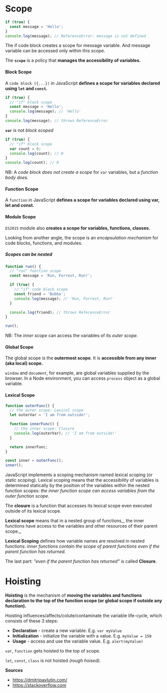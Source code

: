 # Scope

```js
if (true) {
  const message = 'Hello';
}
console.log(message); // ReferenceError: message is not defined
```

The if code block creates a scope for message variable. And message variable can be accessed only within this scope.

The **`scope`** is a policy that **manages the accessibility of variables.**

#### Block Scope

A `code block ({...})` in JavaScript **defines a scope for variables declared using `let` and `const`.**

```js
if (true) {
  // "if" block scope
  const message = 'Hello';
  console.log(message); // 'Hello'
}
console.log(message); // throws ReferenceError
```

**`var`** is not _block scoped_

```js
if (true) {
  // "if" block scope
  var count = 0;
  console.log(count); // 0
}
console.log(count); // 0
```

NB: A _code block does not create a scope_ for `var` variables, but a _function body does._

#### Function Scope

A `function` in JavaScript **defines a scope for variables declared using var, let and const.**

#### Module Scope

`ES2015` module also **creates a scope for variables, functions, classes.**

Looking from another angle, the scope is an _encapsulation mechanism_ for code blocks, functions, and modules.

##### Scopes can be nested

```js
function run() {
  // "run" function scope
  const message = 'Run, Forrest, Run!';

  if (true) {
    // "if" code block scope
    const friend = 'Bubba';
    console.log(message); // 'Run, Forrest, Run!'
  }

  console.log(friend); // throws ReferenceError
}

run();
```

NB: The _inner scope_ can access the variables of its _outer scope._

#### Global Scope

The global scope is the **outermost scope**. It is **accessible from any inner (aka local) scope.**

`window` and `document`, for example, are global variables supplied by the browser. In a Node environment, you can access `process` object as a global variable.

#### Lexical Scope

```js
function outerFunc() {
  // the outer scope: Lexical scope
  let outerVar = 'I am from outside!';

  function innerFunc() {
    // the inner scope: Closure
    console.log(outerVar); // 'I am from outside!'
  }

  return innerFunc;
}

const inner = outerFunc();
inner();
```

JavaScript implements a scoping mechanism named lexical scoping (or static scoping). Lexical scoping means that the accessibility of variables is determined statically by the position of the variables within the nested function scopes: _the inner function scope can access variables from the outer function scope._

The **closure** is a function that accesses its lexical scope even executed outside of its lexical scope.

**Lexical scope** means that in a nested group of functions,_ the inner functions have access to the variables and other resources of their parent scope._

**Lexical Scoping** defines how variable names are resolved in nested functions: _inner functions contain the scope of parent functions even if the parent function has returned._

The last part: _"even if the parent function has returned"_ is called **Closure**. 

# Hoisting

**Hoisting** is the mechanism of **moving the variables and functions declaration to the top of the function scope (or global scope if outside any function).**

Hoisting influences/affects/colute/contaminate the variable life-cycle, which consists of these 3 steps:

- **Declaration** - create a new variable. E.g. `var myValue`
- **Initialization** - initialize the variable with a value. E.g. `myValue = 150`
- **Usage** - access and use the variable value. E.g. `alert(myValue)`

`var`, `function` gets hoisted to the top of scope.

`let`, `const`, `class` is not hoisted _(rough hoised)_.


**Sources**

- https://dmitripavlutin.com/
- https://stackoverflow.com